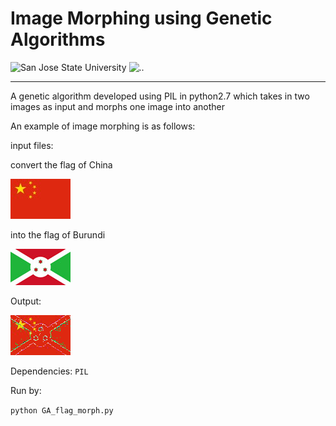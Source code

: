 # Image Morphing using Genetic Algorithms
![San Jose State University](https://i.imgur.com/cShW5MA.gif?1)
![..](https://i.imgur.com/QIGOoLy.png?1)
_______________________________________________
A genetic algorithm developed using PIL in python2.7 which takes in two images as input and morphs one image into another

An example of image morphing is as follows:

input files:

convert the flag of China 

![..](https://github.com/sakethsaxena/Genetic-Algorithm-to-Morph-one-image-into-another/blob/master/China.jpg)


into the flag of Burundi

![..](https://github.com/sakethsaxena/Genetic-Algorithm-to-Morph-one-image-into-another/blob/master/Burundi.jpg)

Output:

![..](https://github.com/sakethsaxena/Genetic-Algorithm-to-Morph-one-image-into-another/blob/master/final.png)


Dependencies: `PIL`

Run by:

`python GA_flag_morph.py`
